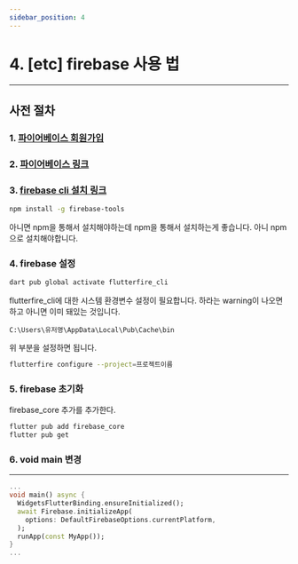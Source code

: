 ```yaml
---
sidebar_position: 4
---
```


# 4. [etc] firebase 사용 법
---

## 사전 절차

### 1. [파이어베이스 회원가입](https://accounts.google.com/lifecycle/steps/signup/name?ddm=0&dsh=S-737735538:1710574126573834&flowEntry=SignUp&flowName=GlifWebSignIn&theme=mn&TL=ADg0xR37SPg2RnaEIBH6TxAPEIt90hIZVE9fzDXwTA77w-YoXaiMr4CUcP-djL0a)

### 2. [파이어베이스 링크](https://console.firebase.google.com/u/0/?hl=ko)


### 3. [firebase cli 설치 링크](https://firebase.google.com/docs/cli?hl=ko&_gl=1*xw4fbo*_up*MQ..*_ga*MTA3MDk5NDY0MS4xNzEwNTc0MTky*_ga_CW55HF8NVT*MTcxMDU3NDE5MS4xLjAuMTcxMDU3NDE5MS4wLjAuMA..#setup_update_cli)

```bash
npm install -g firebase-tools
```

아니면 npm을 통해서 설치해야하는데 npm을 통해서 설치하는게 좋습니다. 아니 npm으로 설치해야합니다.

### 4. firebase 설정

```bash
dart pub global activate flutterfire_cli
```

flutterfire_cli에 대한 시스템 환경변수 설정이 필요합니다. 하라는 warning이 나오면 하고 아니면 이미 돼있는 것입니다.

```
C:\Users\유저명\AppData\Local\Pub\Cache\bin
```

위 부분을 설정하면 됩니다.

```bash
flutterfire configure --project=프로젝트이름
```

### 5. firebase 초기화

firebase_core 추가를 추가한다.

```bash
flutter pub add firebase_core
flutter pub get
```


### 6. void main 변경
---

```dart
...
void main() async {
  WidgetsFlutterBinding.ensureInitialized();
  await Firebase.initializeApp(
    options: DefaultFirebaseOptions.currentPlatform,
  );
  runApp(const MyApp());
}
...
```

